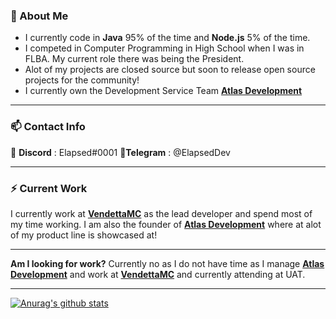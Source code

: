 ### 🤖 About Me

- I currently code in **Java** 95% of the time and **Node.js** 5% of the time.
- I competed in Computer Programming in High School when I was in FLBA. My current role there was being the President.
- Alot of my projects are closed source but soon to release open source projects for the community!
- I currently own the Development Service Team **[Atlas Development](http://elapsed.dev/discord "Atlas Development")**

------------
### 📫 Contact Info
📘 **Discord** : Elapsed#0001
📜**Telegram** : @ElapsedDev

------------

### ⚡ Current Work
I currently work at [**VendettaMC**](http://vendettamc.net/discord "**VendettaMC**") as the lead developer and spend most of my time working.
I am also the founder of **[Atlas Development](http://elapsed.dev/discord "Atlas Development")** where at alot of my product line is showcased at!

------------

**Am I looking for work?**
Currently no as I do not have time as I manage **[Atlas Development](http://elapsed.dev/discord "Atlas Development")** and work at [**VendettaMC**](http://vendettamc.net/discord "**VendettaMC**") and currently attending at UAT.

------------

[![Anurag's github stats](https://github-readme-stats.vercel.app/api?username=ElapsedDev&count_private=true&show_icons=true)](https://github.com/anuraghazra/github-readme-stats)

